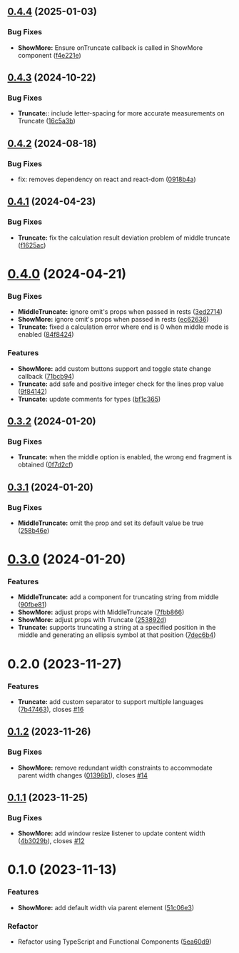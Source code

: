 ## [0.4.4](https://github.com/remanufacturing/react-truncate/compare/v0.4.3...v0.4.4) (2025-01-03)


### Bug Fixes

* **ShowMore:** Ensure onTruncate callback is called in ShowMore component ([f4e221e](https://github.com/remanufacturing/react-truncate/commit/f4e221e4f07ea90bac1271e9bd15443e1f1377d5))



## [0.4.3](https://github.com/remanufacturing/react-truncate/compare/v0.4.2...v0.4.3) (2024-10-22)


### Bug Fixes

* **Truncate:**: include letter-spacing for more accurate measurements on Truncate ([16c5a3b](https://github.com/remanufacturing/react-truncate/commit/16c5a3bc7d790dbfa324dce6e8b99fdbab3e9934))



## [0.4.2](https://github.com/remanufacturing/react-truncate/compare/v0.4.1...v0.4.2) (2024-08-18)


### Bug Fixes

* fix: removes dependency on react and react-dom ([0918b4a](https://github.com/remanufacturing/react-truncate/commit/0918b4a85f8374833323af835698f7e966cc57d5))



## [0.4.1](https://github.com/remanufacturing/react-truncate/compare/v0.4.0...v0.4.1) (2024-04-23)


### Bug Fixes

* **Truncate:** fix the calculation result deviation problem of middle truncate ([f1625ac](https://github.com/remanufacturing/react-truncate/commit/f1625acbfd9f5756d532e2f9ecc31f694ea8c6bb))



# [0.4.0](https://github.com/remanufacturing/react-truncate/compare/v0.3.2...v0.4.0) (2024-04-21)


### Bug Fixes

* **MiddleTruncate:** ignore omit's props when passed in rests ([3ed2714](https://github.com/remanufacturing/react-truncate/commit/3ed2714ec39bb9914a61844630132ba893afe098))
* **ShowMore:** ignore omit's props when passed in rests ([ec62636](https://github.com/remanufacturing/react-truncate/commit/ec62636952d6c6621bbde3b214c5a207ae52bec9))
* **Truncate:** fixed a calculation error where end is 0 when middle mode is enabled ([84f8424](https://github.com/remanufacturing/react-truncate/commit/84f84248719e10673fd4ae1aa978d468d4765e0d))


### Features

* **ShowMore:** add custom buttons support and toggle state change callback ([71bcb94](https://github.com/remanufacturing/react-truncate/commit/71bcb944d23e8def9c31f9a10e632b5509bd6444))
* **Truncate:** add safe and positive integer check for the lines prop value ([9f84142](https://github.com/remanufacturing/react-truncate/commit/9f8414227100e012befc33019e77199c33dcf733))
* **Truncate:** update comments for types ([bf1c365](https://github.com/remanufacturing/react-truncate/commit/bf1c3650180dc841b5ff558988410c1642e13723))



## [0.3.2](https://github.com/remanufacturing/react-truncate/compare/v0.3.1...v0.3.2) (2024-01-20)


### Bug Fixes

* **Truncate:** when the middle option is enabled, the wrong end fragment is obtained ([0f7d2cf](https://github.com/remanufacturing/react-truncate/commit/0f7d2cf7a01c08ab241327b762a6ee0289971972))



## [0.3.1](https://github.com/remanufacturing/react-truncate/compare/v0.2.0...v0.3.1) (2024-01-20)


### Bug Fixes

* **MiddleTruncate:** omit the  prop and set its default value be true ([258b46e](https://github.com/remanufacturing/react-truncate/commit/258b46ea852d6a014899ef440fcac271e522571a))



# [0.3.0](https://github.com/remanufacturing/react-truncate/compare/v0.2.0...v0.3.0) (2024-01-20)


### Features

* **MiddleTruncate:** add a component for truncating string from middle ([90fbe81](https://github.com/remanufacturing/react-truncate/commit/90fbe819c4c73ef61b6fd78a84f3d3647b801865))
* **ShowMore:** adjust props with MiddleTruncate ([7fbb866](https://github.com/remanufacturing/react-truncate/commit/7fbb866d7e59b62ca1e5a2bdd8abf790d89fc73c))
* **ShowMore:** adjust props with Truncate ([253892d](https://github.com/remanufacturing/react-truncate/commit/253892de8c31b7a41fd96aa17eaa0d49e10356bf))
* **Truncate:** supports truncating a string at a specified position in the middle and generating an ellipsis symbol at that position ([7dec6b4](https://github.com/remanufacturing/react-truncate/commit/7dec6b475471f528bbfd3ca883e46b584c3c33be))



# 0.2.0 (2023-11-27)


### Features

* **Truncate:** add custom separator to support multiple languages ([7b47463](https://github.com/remanufacturing/react-truncate/commit/7b47463e56c50473e1d20f619f5187c1847a84d9)), closes [#16](https://github.com/remanufacturing/react-truncate/issues/16)


## [0.1.2](https://github.com/remanufacturing/react-truncate/compare/v0.1.1...v0.1.2) (2023-11-26)


### Bug Fixes

* **ShowMore:** remove redundant width constraints to accommodate parent width changes ([01396b1](https://github.com/remanufacturing/react-truncate/commit/fc1aeff4ec720b37ae6fd5f3add87f6d20da6990)), closes [#14](https://github.com/remanufacturing/react-truncate/issues/14)



## [0.1.1](https://github.com/remanufacturing/react-truncate/compare/v0.1.0...v0.1.1) (2023-11-25)


### Bug Fixes

* **ShowMore:** add  window resize listener to update content width ([4b3029b](https://github.com/remanufacturing/react-truncate/commit/3f35055f7fb985875e23bc3bb0765ade6ce14fb7)), closes [#12](https://github.com/remanufacturing/react-truncate/issues/12)



# 0.1.0 (2023-11-13)


### Features

* **ShowMore:** add default width via parent element ([51c06e3](https://github.com/remanufacturing/react-truncate/commit/51c06e390fbcbd214e7aaae66aabd03b2c95de1d))


### Refactor

* Refactor using TypeScript and Functional Components ([5ea60d9](https://github.com/remanufacturing/react-truncate/commit/5ea60d983f61a8ab089a243cc4f74d034484900b))



